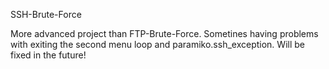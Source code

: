 SSH-Brute-Force

More advanced project than FTP-Brute-Force. Sometines having problems with exiting the second menu loop and paramiko.ssh_exception. 
Will be fixed in the future!

